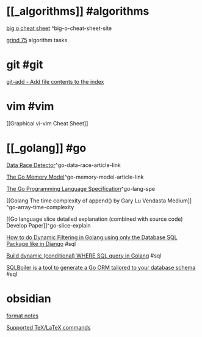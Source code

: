 # [[_algorithms]] #algorithms
[big o cheat sheet](https://www.bigocheatsheet.com/) ^big-o-cheat-sheet-site

[grind 75](https://www.techinterviewhandbook.org/grind75?hours=7&weeks=21) algorithm tasks


# git #git

[git-add - Add file contents to the index](https://git-scm.com/docs/git-add#git-add--A) 

# vim #vim
[[Graphical vi-vim Cheat Sheet]]

# [[_golang]]  #go

[Data Race Detector](https://go.dev/doc/articles/race_detector)^go-data-race-article-link

[The Go Memory Model](https://go.dev/ref/mem)^go-memory-model-article-link

[The Go Programming Language Specification](https://go.dev/ref/spec)^go-lang-spe

[[Golang The time complexity of append()  by Gary Lu  Vendasta  Medium]]  ^go-array-time-complexity

[[Go language slice detailed explanation (combined with source code)  Develop Paper]]^go-slice-explain

[How to do Dynamic Filtering in Golang using only the Database SQL Package like in Django](https://bartlomiejmika.com/post/2021/how-to-do-dynamic-filtering-in-golang-using-only-the-database-sql-package-like-in-django) #sql

[Build dynamic (conditional) WHERE SQL query in Golang](https://stackoverflow.com/questions/52327710/build-dynamic-conditional-where-sql-query-in-golang) #sql

[SQLBoiler is a tool to generate a Go ORM tailored to your database schema](https://github.com/volatiletech/sqlboiler) #sql

# obsidian
[format notes](https://help.obsidian.md/How+to/Format+your+notes)

[Supported TeX/LaTeX commands](http://docs.mathjax.org/en/latest/input/tex/macros/index.html?highlight=alpha)



